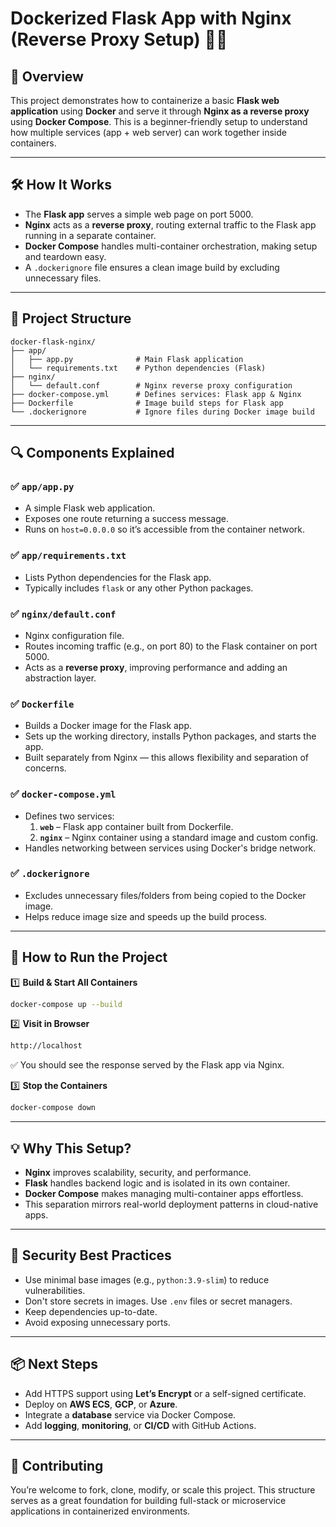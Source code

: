 # **Dockerized Flask App with Nginx (Reverse Proxy Setup)** 🐳🌐

## **📌 Overview**
This project demonstrates how to containerize a basic **Flask web application** using **Docker** and serve it through **Nginx as a reverse proxy** using **Docker Compose**. This is a beginner-friendly setup to understand how multiple services (app + web server) can work together inside containers.

---

## **🛠️ How It Works**
- The **Flask app** serves a simple web page on port 5000.
- **Nginx** acts as a **reverse proxy**, routing external traffic to the Flask app running in a separate container.
- **Docker Compose** handles multi-container orchestration, making setup and teardown easy.
- A `.dockerignore` file ensures a clean image build by excluding unnecessary files.

---

## **📁 Project Structure**
```
docker-flask-nginx/
├── app/
│   ├── app.py              # Main Flask application
│   └── requirements.txt    # Python dependencies (Flask)
├── nginx/
│   └── default.conf        # Nginx reverse proxy configuration
├── docker-compose.yml      # Defines services: Flask app & Nginx
├── Dockerfile              # Image build steps for Flask app
└── .dockerignore           # Ignore files during Docker image build
```

---

## **🔍 Components Explained**

### ✅ `app/app.py`
- A simple Flask web application.
- Exposes one route returning a success message.
- Runs on `host=0.0.0.0` so it’s accessible from the container network.

### ✅ `app/requirements.txt`
- Lists Python dependencies for the Flask app.
- Typically includes `flask` or any other Python packages.

### ✅ `nginx/default.conf`
- Nginx configuration file.
- Routes incoming traffic (e.g., on port 80) to the Flask container on port 5000.
- Acts as a **reverse proxy**, improving performance and adding an abstraction layer.

### ✅ `Dockerfile`
- Builds a Docker image for the Flask app.
- Sets up the working directory, installs Python packages, and starts the app.
- Built separately from Nginx — this allows flexibility and separation of concerns.

### ✅ `docker-compose.yml`
- Defines two services:
  1. **`web`** – Flask app container built from Dockerfile.
  2. **`nginx`** – Nginx container using a standard image and custom config.
- Handles networking between services using Docker's bridge network.

### ✅ `.dockerignore`
- Excludes unnecessary files/folders from being copied to the Docker image.
- Helps reduce image size and speeds up the build process.

---

## **🚀 How to Run the Project**

1️⃣ **Build & Start All Containers**
```bash
docker-compose up --build
```

2️⃣ **Visit in Browser**
```bash
http://localhost
```
✅ You should see the response served by the Flask app via Nginx.

3️⃣ **Stop the Containers**
```bash
docker-compose down
```

---

## **💡 Why This Setup?**
- **Nginx** improves scalability, security, and performance.
- **Flask** handles backend logic and is isolated in its own container.
- **Docker Compose** makes managing multi-container apps effortless.
- This separation mirrors real-world deployment patterns in cloud-native apps.

---

## **🔐 Security Best Practices**
- Use minimal base images (e.g., `python:3.9-slim`) to reduce vulnerabilities.
- Don't store secrets in images. Use `.env` files or secret managers.
- Keep dependencies up-to-date.
- Avoid exposing unnecessary ports.

---

## **📦 Next Steps**
- Add HTTPS support using **Let’s Encrypt** or a self-signed certificate.
- Deploy on **AWS ECS**, **GCP**, or **Azure**.
- Integrate a **database** service via Docker Compose.
- Add **logging**, **monitoring**, or **CI/CD** with GitHub Actions.

---

## **🤝 Contributing**
You’re welcome to fork, clone, modify, or scale this project. This structure serves as a great foundation for building full-stack or microservice applications in containerized environments.
